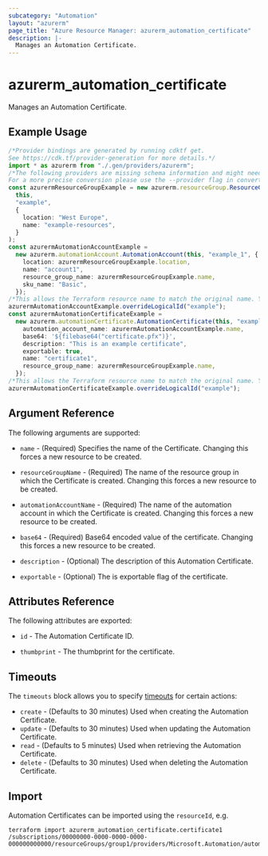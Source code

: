 ```yaml
---
subcategory: "Automation"
layout: "azurerm"
page_title: "Azure Resource Manager: azurerm_automation_certificate"
description: |-
  Manages an Automation Certificate.
---
```


# azurerm\_automation\_certificate

Manages an Automation Certificate.

## Example Usage

```typescript
/*Provider bindings are generated by running cdktf get.
See https://cdk.tf/provider-generation for more details.*/
import * as azurerm from "./.gen/providers/azurerm";
/*The following providers are missing schema information and might need manual adjustments to synthesize correctly: azurerm.
For a more precise conversion please use the --provider flag in convert.*/
const azurermResourceGroupExample = new azurerm.resourceGroup.ResourceGroup(
  this,
  "example",
  {
    location: "West Europe",
    name: "example-resources",
  }
);
const azurermAutomationAccountExample =
  new azurerm.automationAccount.AutomationAccount(this, "example_1", {
    location: azurermResourceGroupExample.location,
    name: "account1",
    resource_group_name: azurermResourceGroupExample.name,
    sku_name: "Basic",
  });
/*This allows the Terraform resource name to match the original name. You can remove the call if you don't need them to match.*/
azurermAutomationAccountExample.overrideLogicalId("example");
const azurermAutomationCertificateExample =
  new azurerm.automationCertificate.AutomationCertificate(this, "example_2", {
    automation_account_name: azurermAutomationAccountExample.name,
    base64: '${filebase64("certificate.pfx")}',
    description: "This is an example certificate",
    exportable: true,
    name: "certificate1",
    resource_group_name: azurermResourceGroupExample.name,
  });
/*This allows the Terraform resource name to match the original name. You can remove the call if you don't need them to match.*/
azurermAutomationCertificateExample.overrideLogicalId("example");

```

## Argument Reference

The following arguments are supported:

*   `name` - (Required) Specifies the name of the Certificate. Changing this forces a new resource to be created.

*   `resourceGroupName` - (Required) The name of the resource group in which the Certificate is created. Changing this forces a new resource to be created.

*   `automationAccountName` - (Required) The name of the automation account in which the Certificate is created. Changing this forces a new resource to be created.

*   `base64` - (Required) Base64 encoded value of the certificate. Changing this forces a new resource to be created.

*   `description` - (Optional) The description of this Automation Certificate.

*   `exportable` - (Optional) The is exportable flag of the certificate.

## Attributes Reference

The following attributes are exported:

*   `id` - The Automation Certificate ID.

*   `thumbprint` - The thumbprint for the certificate.

## Timeouts

The `timeouts` block allows you to specify [timeouts](https://www.terraform.io/language/resources/syntax#operation-timeouts) for certain actions:

* `create` - (Defaults to 30 minutes) Used when creating the Automation Certificate.
* `update` - (Defaults to 30 minutes) Used when updating the Automation Certificate.
* `read` - (Defaults to 5 minutes) Used when retrieving the Automation Certificate.
* `delete` - (Defaults to 30 minutes) Used when deleting the Automation Certificate.

## Import

Automation Certificates can be imported using the `resourceId`, e.g.

```shell
terraform import azurerm_automation_certificate.certificate1 /subscriptions/00000000-0000-0000-0000-000000000000/resourceGroups/group1/providers/Microsoft.Automation/automationAccounts/account1/certificates/certificate1
```
